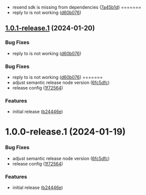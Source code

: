 * resend sdk is missing from dependencies ([7a45b1d](https://github.com/tbvgl/wappler-resend/commit/7a45b1d5b425c282368a20c28f4800ceebbb6cb7))
=======
* reply to is not working ([d60b076](https://github.com/tbvgl/wappler-resend/commit/d60b0768d00a36ce61a2493b4cc12e0046eacbcc))

## [1.0.1-release.1](https://github.com/tbvgl/wappler-resend/compare/v1.0.0...v1.0.1-release.1) (2024-01-20)


### Bug Fixes

* reply to is not working ([d60b076](https://github.com/tbvgl/wappler-resend/commit/d60b0768d00a36ce61a2493b4cc12e0046eacbcc))

### Bug Fixes

* reply to is not working ([d60b076](https://github.com/tbvgl/wappler-resend/commit/d60b0768d00a36ce61a2493b4cc12e0046eacbcc))
=======
* adjust semantic release node version ([6fc5dfc](https://github.com/tbvgl/wappler-resend/commit/6fc5dfc024a62d5c2153b3b2d08eb881e240b7b1))
* release config ([1f72564](https://github.com/tbvgl/wappler-resend/commit/1f72564c5b3bf25791ca092b5a45db1dfeffa9e3))


### Features

* initial release ([b24446e](https://github.com/tbvgl/wappler-resend/commit/b24446eb9a504ba3fad743695e372ded2a835866))


# 1.0.0-release.1 (2024-01-19)


### Bug Fixes

* adjust semantic release node version ([6fc5dfc](https://github.com/tbvgl/wappler-resend/commit/6fc5dfc024a62d5c2153b3b2d08eb881e240b7b1))
* release config ([1f72564](https://github.com/tbvgl/wappler-resend/commit/1f72564c5b3bf25791ca092b5a45db1dfeffa9e3))


### Features

* initial release ([b24446e](https://github.com/tbvgl/wappler-resend/commit/b24446eb9a504ba3fad743695e372ded2a835866))
